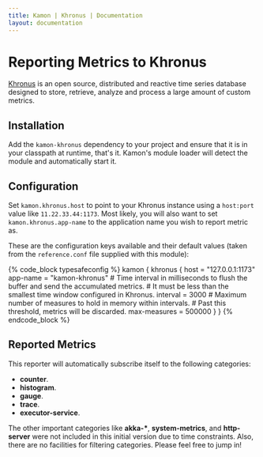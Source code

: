 ```yaml
---
title: Kamon | Khronus | Documentation
layout: documentation
---
```


Reporting Metrics to Khronus
============================

[Khronus] is an open source, distributed and reactive time series database designed to store, retrieve, analyze and process a large amount of custom metrics.

Installation
------------

Add the `kamon-khronus` dependency to your project and ensure that it is in your classpath at runtime, that's it. Kamon's module loader will detect the module and automatically start it.

Configuration
-------------

Set `kamon.khronus.host` to point to your Khronus instance using a `host:port` value like `11.22.33.44:1173`. Most likely, you will also want to set `kamon.khronus.app-name` to the application name you wish to report metric as.

These are the configuration keys available and their default values (taken from the `reference.conf` file supplied with this module):

{% code_block typesafeconfig %}
kamon {
  khronus {
    host = "127.0.0.1:1173"
    app-name = "kamon-khronus"
    # Time interval in milliseconds to flush the buffer and send the accumulated metrics.
    # It must be less than the smallest time window configured in Khronus.
    interval = 3000
    # Maximum number of measures to hold in memory within intervals.
    # Past this threshold, metrics will be discarded.
    max-measures = 500000
  }
}
{% endcode_block %}

Reported Metrics
----------------

This reporter will automatically subscribe itself to the following categories:

* __counter__.
* __histogram__.
* __gauge__.
* __trace__.
* __executor-service__.

The other important categories like __akka-*__, __system-metrics__, and __http-server__ were not included in this initial version due to time constraints. Also, there are no facilities for filtering categories. Please feel free to jump in!

[Khronus]: https://github.com/Searchlight/khronus
